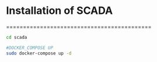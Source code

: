 # Installation of SCADA 
===========================================

``` bash 
cd scada

#DOCKER_COMPOSE UP
sudo docker-compose up -d

```